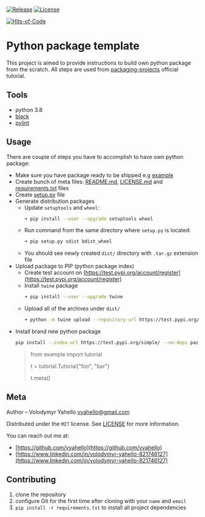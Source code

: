 [![Release](https://img.shields.io/badge/release-0.0.1-red)](https://test.pypi.org/project/package-tutorial-vyahello/#description)
[![License](https://img.shields.io/badge/license-MIT-green.svg)](LICENSE.md)

[![Hits-of-Code](https://hitsofcode.com/github/vyahello/python-package-template)](https://hitsofcode.com/view/github/vyahello/python-package-template)

# Python package template

This project is aimed to provide instructions to build own python package from the scratch.
All steps are used from [packaging-projects](https://packaging.python.org/tutorials/packaging-projects) official tutorial.

## Tools
- python 3.8
- [black](https://black.readthedocs.io/en/stable/)
- [pylint](https://www.pylint.org/)

## Usage

There are couple of steps you have to accomplish to have own python package:
- Make sure you have package ready to be shipped e.g [example](example)
- Create bunch of meta files: [README.md](README.md), [LICENSE.md](LICENSE.md) and [requirements.txt](requirements.txt) files
- Create [setup.py](setup.py) file
- Generate distribution packages
  - Update `setuptools` and `wheel`:
    ```bash
    ➜ pip install --user --upgrade setuptools wheel
    ```
  - Run command from the same directory where `setup.py` is located:
    ```bash
    ➜ pip setup.py sdist bdist_wheel
    ```
  - You should see newly created `dist/` directory with `.tar.gz` extension file
- Upload package to PIP (python package index)
  - Create test account on [https://test.pypi.org/account/register](https://test.pypi.org/account/register)
  - Install `twine` package
    ```bash
    ➜ pip install --user --upgrade twine
    ```
  - Upload all of the archives under `dist/`
    ```bash
    ➜ python -m twine upload --repository-url https://test.pypi.org/legacy/ dist/*
    ```
- Install brand new python package
  ```bash
  pip install --index-url https://test.pypi.org/simple/ --no-deps package-tutorial-vyahello
  ```
  > from example import tutorial
  >
  > t = tutorial.Tutorial("foo", "bar")
  >
  > t.meta()

## Meta

Author – Volodymyr Yahello vyahello@gmail.com

Distributed under the `MIT` license. See [LICENSE](LICENSE.md) for more information.

You can reach out me at:
* [https://github.com/vyahello](https://github.com/vyahello)
* [https://www.linkedin.com/in/volodymyr-yahello-821746127](https://www.linkedin.com/in/volodymyr-yahello-821746127)

## Contributing
1. clone the repository
2. configure Git for the first time after cloning with your `name` and `email`
3. `pip install -r requirements.txt` to install all project dependencies